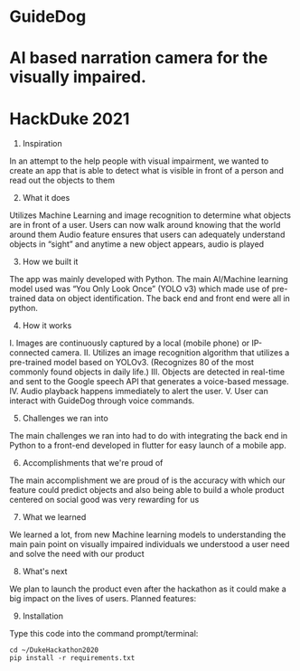 # GuideDog
# AI based narration camera for the visually impaired.
# HackDuke 2021

1. Inspiration 

In an attempt to the help people with visual impairment, we wanted to create an app that is able to detect what is visible in front of a person and read out the objects to them

2. What it does 

Utilizes Machine Learning and image recognition to determine what objects are in front of a user. 
Users can now walk around knowing that the world around them
Audio feature ensures that users can adequately understand objects in “sight” and anytime a new object appears, audio is played

3. How we built it

The app was mainly developed with Python. The main AI/Machine learning model used was “You Only Look Once” (YOLO v3) which made use of pre-trained data on object identification. The back end and front end were all in python.

4. How it works

I. Images are continuously captured by a local (mobile phone) or IP-connected camera.
II. Utilizes an image recognition algorithm that utilizes a pre-trained model based on YOLOv3. (Recognizes 80 of the most commonly found objects in daily life.)
III. Objects are detected in real-time and sent to the Google speech API that generates a voice-based message.
IV. Audio playback happens immediately to alert the user.
V. User can interact with GuideDog through voice commands.

5. Challenges we ran into

The main challenges we ran into had to do with integrating the back end in Python to a front-end developed in flutter for easy launch of a mobile app. 

6. Accomplishments that we're proud of

The main accomplishment we are proud of is the accuracy with which our feature could predict objects and also being able to build a whole product centered on social good was very rewarding for us

7. What we learned

We learned a lot, from new Machine learning models to understanding the main pain point on visually impaired individuals we understood a user need and solve the need with our product

8. What's next

We plan to launch the product even after the hackathon as it could make a big impact on the lives of users. Planned features:


9. Installation

Type this code into the command prompt/terminal:

	cd ~/DukeHackathon2020
	pip install -r requirements.txt
